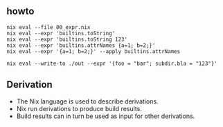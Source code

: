 ## howto

    nix eval --file 00_expr.nix
    nix eval --expr 'builtins.toString'
    nix eval --expr 'builtins.toString 123'
    nix eval --expr 'builtins.attrNames {a=1; b=2;}'
    nix eval --expr '{a=1; b=2;}' --apply builtins.attrNames

    nix eval --write-to ./out --expr '{foo = "bar"; subdir.bla = "123"}'


## Derivation
- The Nix language is used to describe derivations.
- Nix run derivations to produce build results.
- Build results can in turn be used as input for other derivations.


